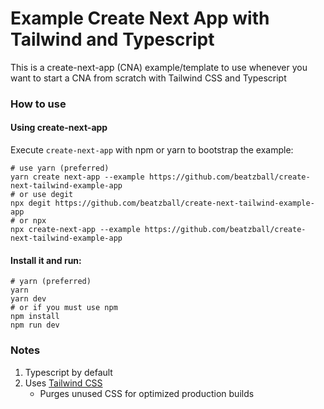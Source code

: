 # Example Create Next App with Tailwind and Typescript

This is a create-next-app (CNA) example/template to use whenever you want to start a CNA from scratch with Tailwind CSS and Typescript

### How to use
#### Using create-next-app
Execute `create-next-app` with npm or yarn to bootstrap the example:

```shell
# use yarn (preferred)
yarn create next-app --example https://github.com/beatzball/create-next-tailwind-example-app
# or use degit
npx degit https://github.com/beatzball/create-next-tailwind-example-app
# or npx
npx create-next-app --example https://github.com/beatzball/create-next-tailwind-example-app
```

#### Install it and run:
```shell
# yarn (preferred)
yarn
yarn dev
# or if you must use npm
npm install
npm run dev
```

### Notes
1. Typescript by default
2. Uses [Tailwind CSS](https://github.com/tailwindlabs/tailwindcss)
   - Purges unused CSS for optimized production builds
